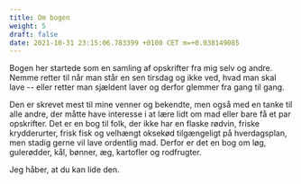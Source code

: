 ```yaml
---
title: Om bogen
weight: 5
draft: false
date: 2021-10-31 23:15:06.783399 +0100 CET m=+0.038149085
---
```



Bogen her startede som en samling af opskrifter fra mig selv og andre.
Nemme retter til når man står en sen tirsdag og ikke ved, hvad man skal
lave -- eller retter man sjældent laver og derfor glemmer fra gang til
gang.

Den er skrevet mest til mine venner og bekendte, men også med en tanke
til alle andre, der måtte have interesse i at lære lidt om mad eller
bare få et par opskrifter. Det er en bog til folk, der ikke har en
flaske rødvin, friske krydderurter, frisk fisk og velhængt oksekød
tilgængeligt på hverdagsplan, men stadig gerne vil lave ordentlig mad.
Derfor er det en bog om løg, gulerødder, kål, bønner, æg, kartofler og
rodfrugter.

Jeg håber, at du kan lide den.







